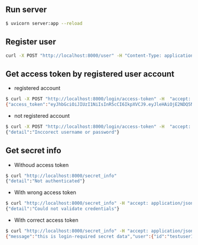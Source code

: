 
## Run server

```bash
$ uvicorn server:app --reload
```

## Register user

```bash
curl -X POST "http://localhost:8000/user" -H "Content-Type: application/json" -d '{"username": "testuser1", "password": "pass"}'
```

## Get access token by registered user account

- registered account

```bash
$ curl -X POST "http://localhost:8000/login/access-token" -H  "accept: application/json" -H  "Content-Type: application/x-www-form-urlencoded" -d "username=testuser1&password=pass"
{"access_token":"eyJhbGciOiJIUzI1NiIsInR5cCI6IkpXVCJ9.eyJleHAiOjE2NDQ5NDI4MjAsInN1YiI6InRlc3R1c2VyMSJ9.WGg-C2NxXoSBaDZsfOy0FhXzW0TbSjJgMCOWAeNbWF8","token_type":"bearer"}
```

- not registered account

```bash
$ curl -X POST "http://localhost:8000/login/access-token" -H  "accept: application/json" -H  "Content-Type: application/x-www-form-urlencoded" -d "username=non_exist_user&password=pass"
{"detail":"Inccorect username or password"}
```

## Get secret info

- Withoud access token

```bash
$ curl "http://localhost:8000/secret_info"
{"detail":"Not authenticated"}
```

- With wrong access token

```bash
$ curl "http://localhost:8000/secret_info" -H "accept: application/json" -H "Authorization: Bearer AAAAAAAAAAAAAAAAAAAAAAAAAAAAAAAAAAAAAAAAA"
{"detail":"Could not validate credentials"}
```

- With correct access token

```bash
$ curl "http://localhost:8000/secret_info" -H "accept: application/json" -H "Authorization: Bearer eyJhbGciOiJIUzI1NiIsInR5cCI6IkpXVCJ9.eyJleHAiOjE2NDQ5NDI4MjAsInN1YiI6InRlc3R1c2VyMSJ9.WGg-C2NxXoSBaDZsfOy0FhXzW0TbSjJgMCOWAeNbWF8"
{"message":"this is login-required secret data","user":{"id":"testuser1","name":"testuser1","hashed_password":"$2b$12$m8uuHuIPrnvPdjuhEcTjWupCltCFIxUHpOoOZ9/d3qSqrbZI.RQ9O"}}
```

